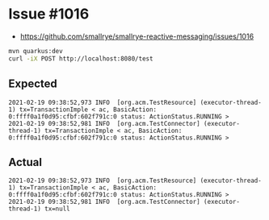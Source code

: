 # Issue #1016

- https://github.com/smallrye/smallrye-reactive-messaging/issues/1016

```bash
mvn quarkus:dev
curl -iX POST http://localhost:8080/test
```

## Expected
```
2021-02-19 09:38:52,973 INFO  [org.acm.TestResource] (executor-thread-1) tx=TransactionImple < ac, BasicAction: 0:ffff0a1f0d95:cfbf:602f791c:0 status: ActionStatus.RUNNING >
2021-02-19 09:38:52,981 INFO  [org.acm.TestConnector] (executor-thread-1) tx=TransactionImple < ac, BasicAction: 0:ffff0a1f0d95:cfbf:602f791c:0 status: ActionStatus.RUNNING >
```

## Actual
```
2021-02-19 09:38:52,973 INFO  [org.acm.TestResource] (executor-thread-1) tx=TransactionImple < ac, BasicAction: 0:ffff0a1f0d95:cfbf:602f791c:0 status: ActionStatus.RUNNING >
2021-02-19 09:38:52,981 INFO  [org.acm.TestConnector] (executor-thread-1) tx=null
```